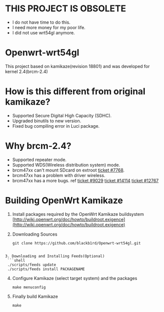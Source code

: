 THIS PROJECT IS OBSOLETE
========================
- I do not have time to do this.
- I need more money for my poor life.
- I did not use wrt54gl anymore.

Openwrt-wrt54gl
===================
This project based on kamikaze(revision 18801) and was developed for kernel 2.4(brcm-2.4)

How is this different from original kamikaze?
===================
- Supported Secure Digital High Capacity (SDHC).
- Upgraded binutils to new version.
- Fixed bug compiling error in Luci package.

Why brcm-2.4?
===================
- Supported repeater mode.
- Supported WDS(Wireless distribution system) mode.
- brcm47xx can't mount SDcard on extroot [ticket #7768](https://dev.openwrt.org/ticket/7768).
- brcm47xx has a problem with driver wireless.
- brcm47xx has a more bugs. ref [ticket #9029](https://dev.openwrt.org/ticket/9029) [ticket #14114](https://dev.openwrt.org/ticket/14114) [ticket #12767](https://dev.openwrt.org/ticket/12767)

Building OpenWrt Kamikaze
===================
1. Install packages required by the OpenWrt Kamikaze buildsystem
   [http://wiki.openwrt.org/doc/howto/buildroot.exigence](http://wiki.openwrt.org/doc/howto/buildroot.exigence)

2. Downloading Sources
   ```shell
   git clone https://github.com/blackb1rd/Openwrt-wrt54gl.git
  ```

3. Downloading and Installing Feeds(Optional)
   ```shell
   ./scripts/feeds update
   ./scripts/feeds install PACKAGENAME
   ```

4. Configure Kamikaze (select target system) and the packages
   ```shell
   make menuconfig
   ```

5. Finally build Kamikaze
   ```
   make
   ```

